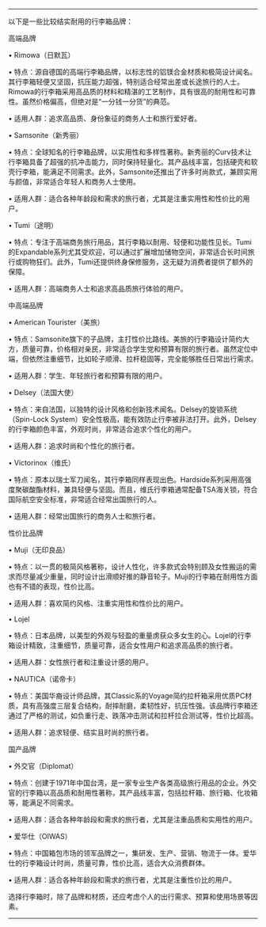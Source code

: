 
---

以下是一些比较结实耐用的行李箱品牌：


高端品牌

• Rimowa（日默瓦）

• 特点：源自德国的高端行李箱品牌，以标志性的铝镁合金材质和极简设计闻名。其行李箱轻便又坚固，抗压能力超强，特别适合经常出差或长途旅行的人士。Rimowa的行李箱采用高品质的材料和精湛的工艺制作，具有很高的耐用性和可靠性。虽然价格偏高，但绝对是“一分钱一分货”的典范。

• 适用人群：追求高品质、身份象征的商务人士和旅行爱好者。

• Samsonite（新秀丽）

• 特点：全球知名的行李箱品牌，以实用性和多样性著称。新秀丽的Curv技术让行李箱具备了超强的抗冲击能力，同时保持轻量化。其产品线丰富，包括硬壳和软壳行李箱，能满足不同需求。此外，Samsonite还推出了许多时尚款式，兼顾实用与颜值，非常适合年轻人和商务人士使用。

• 适用人群：适合各种年龄段和需求的旅行者，尤其是注重实用性和性价比的用户。

• Tumi（途明）

• 特点：专注于高端商务旅行用品，其行李箱以耐用、轻便和功能性见长。Tumi的Expandable系列尤其受欢迎，可以通过扩展增加储物空间，非常适合长时间旅行或购物狂们。此外，Tumi还提供终身保修服务，这无疑为消费者提供了额外的保障。

• 适用人群：高端商务人士和追求高品质旅行体验的用户。


中高端品牌

• American Tourister（美旅）

• 特点：Samsonite旗下的子品牌，主打性价比路线。美旅的行李箱设计简约大方，质量可靠，价格相对亲民，非常适合学生党和预算有限的旅行者。虽然定位中端，但依然注重细节，比如轮子顺滑、拉杆稳固等，完全能够胜任日常出行需求。

• 适用人群：学生、年轻旅行者和预算有限的用户。

• Delsey（法国大使）

• 特点：来自法国，以独特的设计风格和创新技术闻名。Delsey的旋锁系统（Spin-Lock System）安全性极高，能有效防止行李被非法打开。此外，Delsey的行李箱颜色丰富，外观时尚，非常适合追求个性化的用户。

• 适用人群：追求时尚和个性化的旅行者。

• Victorinox（维氏）

• 特点：原本以瑞士军刀闻名，其行李箱同样表现出色。Hardside系列采用高强度聚碳酸酯材料，兼具轻便与坚固。而且，维氏行李箱通常配备TSA海关锁，符合国际航空安全标准，非常适合经常出国旅行的人。

• 适用人群：经常出国旅行的商务人士和旅行者。


性价比品牌

• Muji（无印良品）

• 特点：以一贯的极简风格著称，设计人性化，许多款式会特别顾及女性搬运的需求而尽量减少重量，同时设计出滑顺好推的静音轮子。Muji的行李箱在耐用性方面也有不错的表现，性价比高。

• 适用人群：喜欢简约风格、注重实用性和性价比的用户。

• Lojel

• 特点：日本品牌，以美型的外观与轻盈的重量虏获众多女生的心。Lojel的行李箱设计精致，注重细节，质量可靠，适合女性用户和追求高品质的旅行者。

• 适用人群：女性旅行者和注重设计感的用户。

• NAUTICA（诺帝卡）

• 特点：美国华裔设计师品牌，其Classic系的Voyage简约拉杆箱采用优质PC材质，具有高强度三层复合结构，耐摔耐磨，柔韧性好，抗压性强。该品牌行李箱还通过了严格的测试，如负重行走、跌落冲击测试和拉杆拉合测试等，性价比超高。

• 适用人群：追求轻便、结实且时尚的旅行者。


国产品牌

• 外交官（Diplomat）

• 特点：创建于1971年中国台湾，是一家专业生产各类高级旅行用品的企业。外交官的行李箱以高品质和耐用性著称，其产品线丰富，包括拉杆箱、旅行箱、化妆箱等，能满足不同需求。

• 适用人群：适合各种年龄段和需求的旅行者，尤其是注重品质和实用性的用户。

• 爱华仕（OIWAS）

• 特点：中国箱包市场的领军品牌之一，集研发、生产、营销、物流于一体。爱华仕的行李箱设计时尚，质量可靠，性价比高，适合大众消费群体。

• 适用人群：适合各种年龄段和需求的旅行者，尤其是注重性价比的用户。

选择行李箱时，除了品牌和材质，还应考虑个人的出行需求、预算和使用场景等因素。

---

